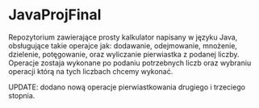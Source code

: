 # JavaProjFinal
Repozytorium zawierające prosty kalkulator napisany w języku Java, obsługujące takie operajce jak: dodawanie, odejmowanie, mnożenie, dzielenie, potęgowanie, oraz wyliczanie pierwiastka z podanej liczby. Operacje zostaja wykonane po podaniu potrzebnych liczb oraz wybraniu operacji którą na tych liczbach chcemy wykonać.

UPDATE: dodano nową operacje pierwiastkowania drugiego i trzeciego stopnia.
